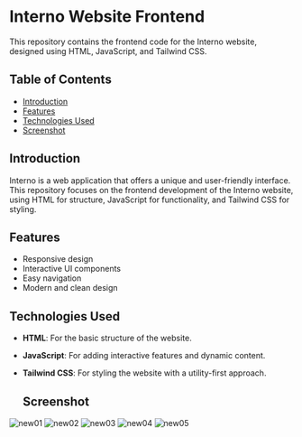 # Interno Website Frontend

This repository contains the frontend code for the Interno website, designed using HTML, JavaScript, and Tailwind CSS.

## Table of Contents

- [Introduction](#introduction)
- [Features](#features)
- [Technologies Used](#technologies-used)
- [Screenshot](#screenshot)

## Introduction

Interno is a web application that offers a unique and user-friendly interface. This repository focuses on the frontend development of the Interno website, using HTML for structure, JavaScript for functionality, and Tailwind CSS for styling.

## Features

- Responsive design
- Interactive UI components
- Easy navigation
- Modern and clean design

## Technologies Used

- **HTML**: For the basic structure of the website.
- **JavaScript**: For adding interactive features and dynamic content.
- **Tailwind CSS**: For styling the website with a utility-first approach.

  ## Screenshot
![new01](https://github.com/user-attachments/assets/ebd770a4-19ba-4b45-a877-3d4973893d17)
![new02](https://github.com/user-attachments/assets/6d5ccbaa-4ecb-44e5-afde-b44a86afb6ef)
![new03](https://github.com/user-attachments/assets/917568fa-9c70-483a-9fd8-144be7351eb4)
![new04](https://github.com/user-attachments/assets/382ace08-ff9b-49c2-851c-175fdb82c818)
![new05](https://github.com/user-attachments/assets/e77774a2-51aa-437a-ab53-48636542ebe9)




  


